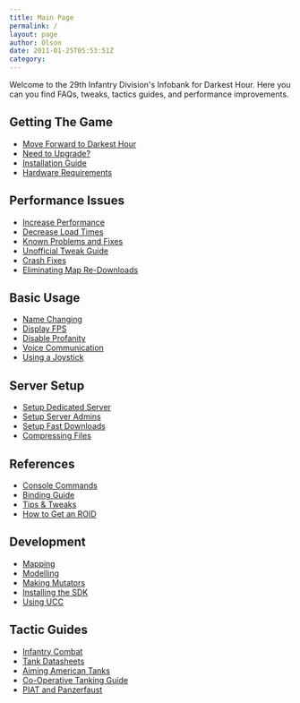 ```yaml
---
title: Main Page
permalink: /
layout: page
author: Olson
date: 2011-01-25T05:53:51Z
category: 
---
```

Welcome to the 29th Infantry Division's Infobank for Darkest Hour. Here
you can you find FAQs, tweaks, tactics guides, and performance
improvements.

## Getting The Game

  - [Move Forward to Darkest Hour](Move_Forward "wikilink")
  - [Need to Upgrade?](Upgrade "wikilink")
  - [Installation Guide](Installation_Guide "wikilink")
  - [Hardware Requirements](Hardware_Requirements "wikilink")

## Performance Issues

  - [Increase Performance](Increase_Performance "wikilink")
  - [Decrease Load Times](Decrease_Load_Times "wikilink")
  - [Known Problems and Fixes](Known_Problems_and_Fixes "wikilink")
  - [Unofficial Tweak Guide](Unofficial_Tweak_Guide "wikilink")
  - [Crash Fixes](Crash_Fixes "wikilink")
  - [Eliminating Map
    Re-Downloads](Eliminating_Map_Re-Downloads "wikilink")

## Basic Usage

  - [Name Changing](Name_Changing "wikilink")
  - [Display FPS](Display_FPS "wikilink")
  - [Disable Profanity](Disable_Profanity "wikilink")
  - [Voice Communication](Voice_Communication "wikilink")
  - [Using a Joystick](Using_a_Joystick "wikilink")

## Server Setup

  - [Setup Dedicated Server](Setup_Dedicated_Server "wikilink")
  - [Setup Server Admins](Setup_Server_Admins "wikilink")
  - [Setup Fast Downloads](Setup_Fast_Downloads "wikilink")
  - [Compressing Files](Compressing_Files "wikilink")

## References

  - [Console Commands](Console_Commands "wikilink")
  - [Binding Guide](Binding_Guide "wikilink")
  - [Tips & Tweaks](Tips_&_Tweaks "wikilink")
  - [How to Get an ROID](ROID "wikilink")

## Development

  - [Mapping](Mapping "wikilink")
  - [Modelling](Modelling "wikilink")
  - [Making Mutators](Making_Mutators "wikilink")
  - [Installing the SDK](Installing_the_SDK "wikilink")
  - [Using UCC](Using_UCC "wikilink")

## Tactic Guides

  - [Infantry Combat](Infantry_Combat "wikilink")
  - [Tank Datasheets](Tank_Datasheets "wikilink")
  - [Aiming American Tanks](Aiming_American_Tanks "wikilink")
  - [Co-Operative Tanking Guide](Co-Operative_Tanking_Guide "wikilink")
  - [PIAT and Panzerfaust](PIAT_and_Panzerfaust "wikilink")

